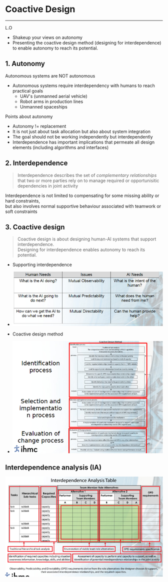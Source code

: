 # Coactive Design

---

L.O
- Shakeup your views on autonomy
- Presenting the coactive design method (designing for interdependence) to enable autonomy to reach its potential.

## 1. Autonomy
Autonomous systems are NOT autonomous
- Autonomous systems require interdependency with humans to reach practical goals
  - UAV's (unmanned aerial vehicle)
  - Robot arms in production lines
  - Unmanned spaceships

Points about autonomy
- Autonomy != replacement
- It is not just about task allocation but also about system integration
- The goal should not be working independently but interdependently
- Interdependence has important implications that permeate all design elements (including algorithms and interfaces)

## 2. Interdependence
> Interdependence describes the set of *complementary relationships* that
> two or more parties rely on to manage required or opportunisitic dependencies in joint activity

Interdependence is not limited to compensating for some missing ability or hard constraints, <br>
but also involves normal supportive behaviour associated with teamwork or soft constraints

## 3. Coactive design
> Coactive design is about designing human-AI systems that support interdependence. <Br>
> Designing for interdependence enables autonomy to reach its potential.

- Supporting interdependence
- ![img_1.png](img_1.png)

- Coactive design method
- ![img_2.png](img_2.png)

## Interdependence analysis (IA)
![img_3.png](img_3.png)

